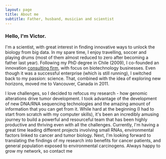 ```yaml
---
layout: page
title: About me
subtitle: Father, husband, musician and scientist
---
```


### Hello, I'm Victor.

I'm a scientist, with great interest in finding innovative ways to unlock the biology from big data. In my spare time, I enjoy travelling, soccer and playing drums (most of them almost reduced to zero after becoming a father last year). Following my PhD degree in Chile (2009), I co-founded an innovation [consulting firm](www.plataforma360.cl), with focus on biotechnology businesses. Even though it was a successful enterprise (which is still running), I switched back to my passion: science. That, combined with the idea of exploring new horizons, moved me to Vancouver, Canada in 2011.  

I love challenges, so I decided to refocus my research - how genomic alterations drive tumor development. I took advantage of the development of new DNA/RNA sequencing technologies and the amazing amount of information that you can get from it. While hard at the beginning (I had to start from scratch with my computer skills), it's been an incredibly amusing journey to build a powerful and resourceful team that has been highly productive and thriving even with all the challenges. Currently, I'm having a great time leading different projects involving small RNAs, environmental factors linked to cancer and tumor biology. Next, I'm looking forward to translating the findings of my research into benefits for cancer patients, and general population exposed to environmental carcinogens. Always happy to grow my network, so contact me